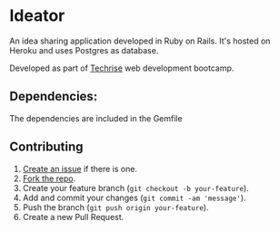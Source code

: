 # Ideator

An idea sharing application developed in Ruby on Rails. It's hosted on Heroku and uses Postgres as database.

Developed as part of [Techrise](https://www.techrise.me/) web development bootcamp.


## Dependencies:
The dependencies are included in the Gemfile


## Contributing
1. [Create an issue](https://github.com/amitness/ideator/issues/new) if there is one.
2. [Fork the repo](https://github.com/amitness/ideator/fork).
3. Create your feature branch (`git checkout -b your-feature`).
4. Add and commit your changes (`git commit -am 'message'`).
5. Push the branch (`git push origin your-feature`).
6. Create a new Pull Request.
